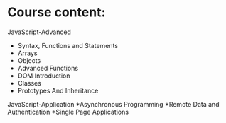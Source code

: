 # Course content:
JavaScript-Advanced
* Syntax, Functions and Statements
* Arrays
* Objects
* Advanced Functions
* DOM Introduction
* Classes
* Prototypes And Inheritance

JavaScript-Application
*Asynchronous Programming
*Remote Data and Authentication
*Single Page Applications
